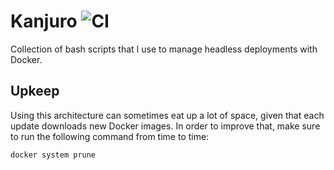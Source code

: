 # Kanjuro ![CI](https://github.com/noeldemartin/kanjuro/actions/workflows/ci.yml/badge.svg)

Collection of bash scripts that I use to manage headless deployments with Docker.

## Upkeep

Using this architecture can sometimes eat up a lot of space, given that each update downloads new Docker images. In order to improve that, make sure to run the following command from time to time:

```sh
docker system prune
```
